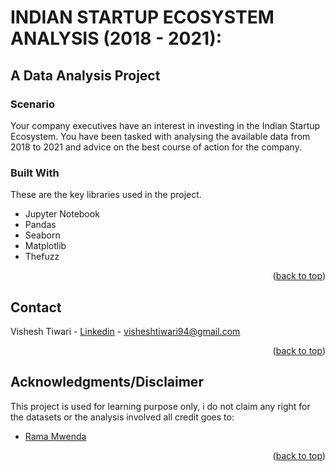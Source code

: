# INDIAN STARTUP ECOSYSTEM ANALYSIS (2018 - 2021):
## A Data Analysis Project 

<!-- Improved compatibility of back to top link: See: https://github.com/othneildrew/Best-README-Template/pull/73 -->
<a name="readme-top"></a>

### Scenario
Your company executives have an interest in investing in the Indian Startup Ecosystem. You have been tasked with analysing the available data from 2018 to 2021 and advice on the best course of action for the company.

### Built With

These are the key libraries used in the project.

* Jupyter Notebook
* Pandas
* Seaborn
* Matplotlib
* Thefuzz

<p align="right">(<a href="#readme-top">back to top</a>)</p>



<!-- CONTACT -->
## Contact

Vishesh Tiwari - [Linkedin]([https://www.linkedin.com/in/vishesh-tiwari-5730a0115/]) - visheshtiwari94@gmail.com

<p align="right">(<a href="#readme-top">back to top</a>)</p>


<!-- ACKNOWLEDGMENTS -->
## Acknowledgments/Disclaimer
 
 This project is used for learning purpose only, i do not claim any right for the datasets or the analysis involved all credit goes to:

* [Rama Mwenda](https://github.com/Rama-Mwenda)


<p align="right">(<a href="#readme-top">back to top</a>)</p>
